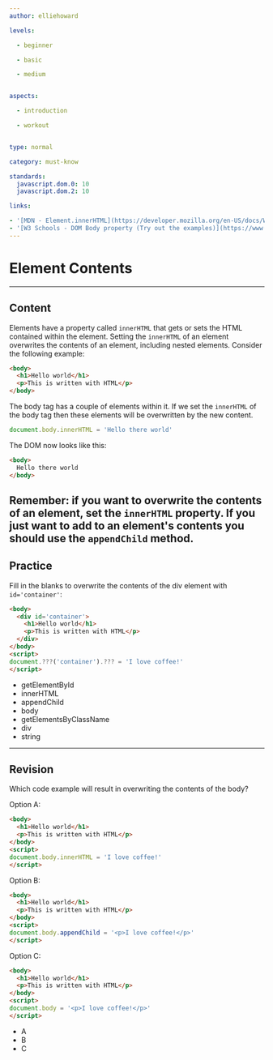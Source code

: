 ```yaml
---
author: elliehoward

levels:

  - beginner

  - basic

  - medium


aspects:

  - introduction

  - workout


type: normal

category: must-know

standards:
  javascript.dom.0: 10
  javascript.dom.2: 10

links:

- '[MDN - Element.innerHTML](https://developer.mozilla.org/en-US/docs/Web/API/Element/innerHTML)'
- '[W3 Schools - DOM Body property (Try out the examples)](https://www.w3schools.com/jsref/prop_doc_body.asp)'
---
```

# Element Contents
---
## Content

Elements have a property called `innerHTML` that gets or sets the HTML contained within the element. Setting the `innerHTML` of an element overwrites the contents of an element, including nested elements. Consider the following example:
```HTML
<body>
  <h1>Hello world</h1>
  <p>This is written with HTML</p>
</body>
```
The body tag has a couple of elements within it. If we set the `innerHTML` of the body tag then these elements will be overwritten by the new content.
```javascript
document.body.innerHTML = 'Hello there world'
```
The DOM now looks like this:
```HTML
<body>
  Hello there world
</body>
```

Remember: if you want to overwrite the contents of an element, set the `innerHTML` property. If you just want to add to an element's contents you should use the `appendChild` method.
---
## Practice

Fill in the blanks to overwrite the contents of the div element with `id='container'`:
```HTML
<body>
  <div id='container'>
    <h1>Hello world</h1>
    <p>This is written with HTML</p>
  </div>
</body>
<script>
document.???('container').??? = 'I love coffee!'
</script>
```

* getElementById
* innerHTML
* appendChild
* body
* getElementsByClassName
* div
* string

---
## Revision

Which code example will result in overwriting the contents of the body?

Option A:
```HTML
<body>
  <h1>Hello world</h1>
  <p>This is written with HTML</p>
</body>
<script>
document.body.innerHTML = 'I love coffee!'
</script>
```

Option B:
```HTML
<body>
  <h1>Hello world</h1>
  <p>This is written with HTML</p>
</body>
<script>
document.body.appendChild = '<p>I love coffee!</p>'
</script>
```

Option C:
```HTML
<body>
  <h1>Hello world</h1>
  <p>This is written with HTML</p>
</body>
<script>
document.body = '<p>I love coffee!</p>'
</script>
```

* A
* B
* C
